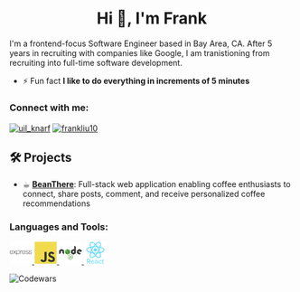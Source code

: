 <h1 align="center">Hi 👋, I'm Frank</h1>

I'm a frontend-focus Software Engineer based in Bay Area, CA. After 5 years in recruiting with companies like Google, I am tranistioning from recruiting into full-time software development. 

- ⚡ Fun fact **I like to do everything in increments of 5 minutes**

<h3 align="left">Connect with me:</h3>
<p align="left">
<a href="https://twitter.com/uil_knarf" target="blank"><img align="center" src="https://raw.githubusercontent.com/rahuldkjain/github-profile-readme-generator/master/src/images/icons/Social/twitter.svg" alt="uil_knarf" height="30" width="40" /></a>
<a href="https://linkedin.com/in/frankliu10" target="blank"><img align="center" src="https://raw.githubusercontent.com/rahuldkjain/github-profile-readme-generator/master/src/images/icons/Social/linked-in-alt.svg" alt="frankliu10" height="30" width="40" /></a>
</p>

## 🛠️ Projects
- ☕︎ [**BeanThere**](https://github.com/UilKnarf/coffee-network): Full-stack web application enabling coffee enthusiasts to connect, share posts, comment, and receive personalized coffee recommendations


<h3 align="left">Languages and Tools:</h3>
<p align="left"> <a href="https://expressjs.com" target="_blank" rel="noreferrer"> <img src="https://raw.githubusercontent.com/devicons/devicon/master/icons/express/express-original-wordmark.svg" alt="express" width="40" height="40"/> </a> <a href="https://developer.mozilla.org/en-US/docs/Web/JavaScript" target="_blank" rel="noreferrer"> <img src="https://raw.githubusercontent.com/devicons/devicon/master/icons/javascript/javascript-original.svg" alt="javascript" width="40" height="40"/> </a> <a href="https://nodejs.org" target="_blank" rel="noreferrer"> <img src="https://raw.githubusercontent.com/devicons/devicon/master/icons/nodejs/nodejs-original-wordmark.svg" alt="nodejs" width="40" height="40"/> </a> <a href="https://reactjs.org/" target="_blank" rel="noreferrer"> <img src="https://raw.githubusercontent.com/devicons/devicon/master/icons/react/react-original-wordmark.svg" alt="react" width="40" height="40"/> </a> </p>

![Codewars](https://github.r2v.ch/codewars?user=frankliu10)
